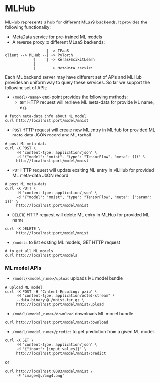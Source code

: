 # MLHub
MLHub represents a hub for different MLaaS backends. It provides the following
functionality:
- MetaData service for pre-trained ML models
- A reverse proxy to different MLaaS backends:
```
                   | -> TFaaS
client --> MLHub --| -> PyTorch
             |     | -> Keras+ScikitLearn
             |
             |--------> MetaData service
```
Each ML backend server may have different set of APIs and MLHub provides
an uniform way to query these services. So far we support the following set of APIs:
- `/model/<name>` end-point provides the following methods:
  - `GET` HTTP request will retrieve ML meta-data for provide ML name, e.g.
```
# fetch meta-data info about ML model
curl http://localhost:port/model/mnist
```
  - `POST` HTTP request will create new ML entry in MLHub for provided
  ML meta-data JSON record and ML tarball
```
# post ML meta-data
curl -X POST \
     -H "content-type: application/json" \
     -d '{"model": "mnist", "type": "TensorFlow", "meta": {}}' \
     http://localhost:port/model/mnist
```
  - `PUT` HTTP request will update exsiting ML entry in MLHub for provided
  ML meta-data JSON record
```
# post ML meta-data
curl -X PUTT \
     -H "content-type: application/json" \
     -d '{"model": "mnist", "type": "TensorFlow", "meta": {"param": 1}}' \
     http://localhost:port/model/mnist
```
  - `DELETE` HTTP request will delete ML entry in MLHub for provided ML name
```
curl -X DELETE \
     http://localhost:port/model/mnist
```
- `/models` to list existing ML models, GET HTTP request
```
# to get all ML models
curl http://localhost:port/models
```

### ML model APIs
- `/model/<model_name>/upload` uploads ML model bundle
```
# upload ML model
curl -X POST -H "Content-Encoding: gzip" \
     -H "content-type: application/octet-stream" \
     --data-binary @./mnist.tar.gz \
     http://localhost:port/model/mnist/upload
```
- `/model/<model_name>/download` downloads ML model bundle
```
curl http://localhost:port/model/mnist/download
```
- `/model/<model_name>/predict` to get prediction from a given ML model.
```
curl -X GET \
     -H "content-type: application/json" \
     -d '{"input": [input values]}' \
     http://localhost:port/model/mnist/predict
```
or
```
curl http://localhost:8083/model/mnist \
     -F 'image=@./img4.png'
```
